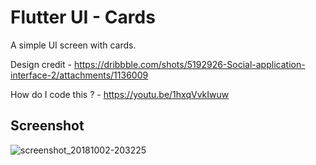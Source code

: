 # Flutter UI - Cards

A simple UI screen with cards.

Design credit - https://dribbble.com/shots/5192926-Social-application-interface-2/attachments/1136009

How do I code this ? - https://youtu.be/1hxqVvkIwuw

## Screenshot

![screenshot_20181002-203225](https://user-images.githubusercontent.com/8137504/46357860-6017fb80-c683-11e8-8699-1c38df344687.png)

